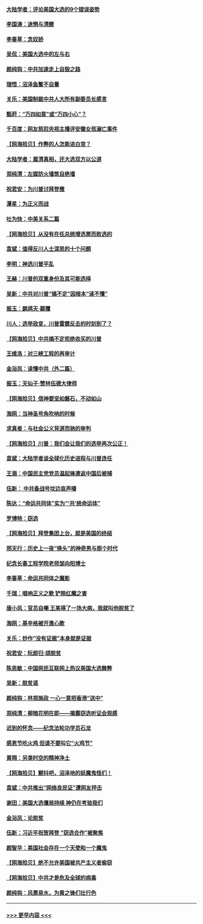 #### [大陆学者：评论美国大选的9个错误姿势](../pages/nsc993/n12609586.md?t=12101702) 
#### [李国涛：迷惘与清醒](../pages/nsc993/n12607532.md?t=12101702) 
#### [李春草：念奴娇](../pages/nsc993/n12607083.md?t=12101702) 
#### [吴侃：美国大选中的左与右](../pages/nsc993/n12607054.md?t=12101702) 
#### [颜纯钩：中共加速走上自毁之路](../pages/nsc993/n12606473.md?t=12101702) 
#### [理悟：沼泽鱼鳖不自量](../pages/nsc993/n12606454.md?t=12101702) 
#### [关乐：美国制裁中共人大所有副委员长感言](../pages/nsc993/n12606442.md?t=12101702) 
#### [甄莳：“万四如意”或“万四小心”？](../pages/nsc993/n12606091.md?t=12101702) 
#### [千百度：网友怒怼央视主播评安徽女孩溺亡事件](../pages/nsc993/n12605370.md?t=12101702) 
#### [【网海拾贝】作弊的人怎能进白宫？](../pages/nsc993/n12603546.md?t=12101702) 
#### [大陆学者：厘清真相，还大选双方以公道](../pages/nsc993/n12603475.md?t=12101702) 
#### [郑纯清：左媒防火墙筑自绝墙](../pages/nsc993/n12602226.md?t=12101702) 
#### [祝君安：为川普讨拜登檄](../pages/nsc993/n12602199.md?t=12101702) 
#### [潭星：为正义而战](../pages/nsc993/n12600926.md?t=12101702) 
#### [吐为快：中美关系二篇](../pages/nsc993/n12600908.md?t=12101702) 
#### [【网海拾贝】从没有在任总统增选票而败选的](../pages/nsc993/n12600435.md?t=12101702) 
#### [袁斌：值得反川人士深思的十个问题](../pages/nsc993/n12600332.md?t=12101702) 
#### [李明：神选川普平乱](../pages/nsc993/n12599751.md?t=12101702) 
#### [王赫：川普的双重身份及其可能选择](../pages/nsc993/n12599723.md?t=12101702) 
#### [吴新：中共对川普“搞不定”因根本“读不懂”](../pages/nsc993/n12599502.md?t=12101702) 
#### [振玉：鹧鸪天‧颠覆](../pages/nsc993/n12599494.md?t=12101702) 
#### [川人：选举政变，川普雷霆反击的时刻到了？](../pages/nsc993/n12599291.md?t=12101702) 
#### [【网海拾贝】中共搞不定拒绝收买的川普](../pages/nsc993/n12598955.md?t=12101702) 
#### [王维洛：对三峡工程的再审计](../pages/nsc993/n12598436.md?t=12101702) 
#### [金浴凤：读懂中共（外二篇）](../pages/nsc993/n12597943.md?t=12101702) 
#### [振玉：天仙子‧赞林伍德大律师](../pages/nsc993/n12597929.md?t=12101702) 
#### [【网海拾贝】信神要坚如磐石，不动如山](../pages/nsc993/n12597901.md?t=12101702) 
#### [海网：当神圣号角吹响的时候](../pages/nsc993/n12595891.md?t=12101702) 
#### [求真者：与社会公义背道而驰的审判](../pages/nsc993/n12595868.md?t=12101702) 
#### [【网海拾贝】川普：我们会让我们的选举再次公正！](../pages/nsc993/n12594930.md?t=12101702) 
#### [袁斌：大陆学者谈全球化历史进程与川普连任](../pages/nsc993/n12594690.md?t=12101702) 
#### [王涵：中国民主党党员温起锋遣返中国后被捕](../pages/nsc993/n12594540.md?t=12101702) 
#### [伍新： 中共备战号坟边哀声嚎](../pages/nsc993/n12593086.md?t=12101702) 
#### [陈达：“命运共同体”实为“‘共’统命运体”](../pages/nsc993/n12590865.md?t=12101702) 
#### [罗博特：窃选](../pages/nsc993/n12590619.md?t=12101702) 
#### [【网海拾贝】拜登集团上台，就是美国的终结](../pages/nsc993/n12589725.md?t=12101702) 
#### [邢天行：历史上一夜“换头”的神奇男与那个时代](../pages/nsc993/n12589424.md?t=12101702) 
#### [纪念长春工程学院老师邹向阳博士](../pages/nsc993/n12585390.md?t=12101702) 
#### [李春草：命运共同体之魔影](../pages/nsc993/n12585026.md?t=12101702) 
#### [千瑞：唱响正义之歌 铲除红魔之害](../pages/nsc993/n12585002.md?t=12101702) 
#### [唐小风：官员自嘲 王某得了一场大病，我就叫他脱贫了](../pages/nsc993/n12584981.md?t=12101702) 
#### [海网：基辛格被开激心歌](../pages/nsc993/n12584946.md?t=12101702) 
#### [关乐：炒作“没有证据”本身就是证据](../pages/nsc993/n12583146.md?t=12101702) 
#### [祝君安：阮郎归‧颂脱贫](../pages/nsc993/n12583119.md?t=12101702) 
#### [陈思敏：中国网民互联网上热议美国大选舞弊](../pages/nsc993/n12582845.md?t=12101702) 
#### [吴新：脱贫谣](../pages/nsc993/n12580839.md?t=12101702) 
#### [颜纯钩：林郑施政 一心一意把香港“送中”](../pages/nsc993/n12580805.md?t=12101702) 
#### [郑纯清：柳暗花明在即——揭露窃选听证会观感](../pages/nsc993/n12580795.md?t=12101702) 
#### [迟到的怀念——纪念法轮功学员石龙](../pages/nsc993/n12580245.md?t=12101702) 
#### [感恩节吃火鸡  但请不要叫它“火鸡节”](../pages/nsc993/n12580252.md?t=12101702) 
#### [黄翔：另类时空的精神净土](../pages/nsc993/n12578638.md?t=12101702) 
#### [【网海拾贝】颤抖吧，沼泽地的妖魔鬼怪们！](../pages/nsc993/n12578552.md?t=12101702) 
#### [袁斌：中共推出“网络良民证”遭网友抨击](../pages/nsc993/n12578511.md?t=12101702) 
#### [谢田：美国大选僵局持续 神仍在考验我们](../pages/nsc993/n12577432.md?t=12101702) 
#### [金浴凤：论脱贫](../pages/nsc993/n12576386.md?t=12101702) 
#### [伍新：习近平祝贺拜登 “窃选合作”被聚焦](../pages/nsc993/n12576358.md?t=12101702) 
#### [颜智华：美国社会存在一个天使和一个魔鬼](../pages/nsc993/n12574299.md?t=12101702) 
#### [【网海拾贝】绝不允许美国被共产主义者偷窃](../pages/nsc993/n12573396.md?t=12101702) 
#### [【网海拾贝】中共才是危及全球的病毒](../pages/nsc993/n12571204.md?t=12101702) 
#### [颜纯钩：风萧易水，为黄之锋们壮行色](../pages/nsc993/n12571487.md?t=12101702) 

----
#### [ >>> 更早内容 <<< ](../indexes/nsc993-earlier.md)
